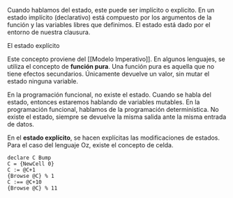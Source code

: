 Cuando hablamos del estado, este puede ser implícito o explicito. En un estado implícito (declarativo) está compuesto por los argumentos de la función y las variables libres que definimos. El estado está dado por el entorno de nuestra clausura.

El estado explícito

Este concepto proviene del [[Modelo Imperativo]]. En algunos lenguajes, se utiliza el concepto de **función pura**. Una función pura es aquella que no tiene efectos secundarios. Únicamente devuelve un valor, sin mutar el estado ninguna variable.

En la programación funcional, no existe el estado. Cuando se habla del estado, entonces estaremos hablando de variables mutables. En la programación funcional, hablamos de la programación determinística. No existe el estado, siempre se devuelve la misma salida ante la misma entrada de datos.

En el **estado explícito**, se hacen explícitas las modificaciones de estados. Para el caso del lenguaje Oz, existe el concepto de celda.

```Oz
declare C Bump
C = {NewCell 0}
C := @C+1
{Browse @C} % 1
C :== @C+10
{Browse @C} % 11
```
